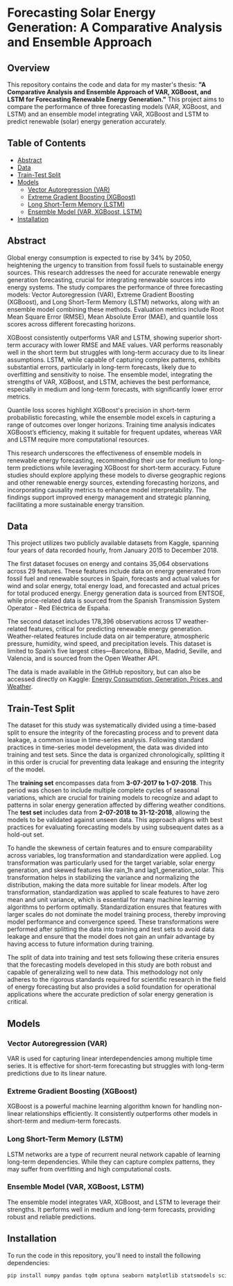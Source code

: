# Forecasting Solar Energy Generation: A Comparative Analysis and Ensemble Approach

## Overview

This repository contains the code and data for my master's thesis: **"A Comparative Analysis and Ensemble Approach of VAR, XGBoost, and LSTM for Forecasting Renewable Energy Generation."** This project aims to compare the performance of three forecasting models (VAR, XGBoost, and LSTM) and an ensemble model integrating VAR, XGBoost and LSTM to predict renewable (solar) energy generation accurately. 

## Table of Contents

- [Abstract](#abstract)
- [Data](#data)
- [Train-Test Split](#train-test-split)
- [Models](#models)
  - [Vector Autoregression (VAR)](#vector-autoregression-var)
  - [Extreme Gradient Boosting (XGBoost)](#extreme-gradient-boosting-xgboost)
  - [Long Short-Term Memory (LSTM)](#long-short-term-memory-lstm)
  - [Ensemble Model (VAR, XGBoost, LSTM)](#ensemble-model-var-xgboost-lstm)
- [Installation](#installation)

## Abstract

Global energy consumption is expected to rise by 34% by 2050, heightening the urgency to transition from fossil fuels to sustainable energy sources. This research addresses the need for accurate renewable energy generation forecasting, crucial for integrating renewable sources into energy systems. The study compares the performance of three forecasting models: Vector Autoregression (VAR), Extreme Gradient Boosting (XGBoost), and Long Short-Term Memory (LSTM) networks, along with an ensemble model combining these methods. Evaluation metrics include Root Mean Square Error (RMSE), Mean Absolute Error (MAE), and quantile loss scores across different forecasting horizons.

XGBoost consistently outperforms VAR and LSTM, showing superior short-term accuracy with lower RMSE and MAE values. VAR performs reasonably well in the short term but struggles with long-term accuracy due to its linear assumptions. LSTM, while capable of capturing complex patterns, exhibits substantial errors, particularly in long-term forecasts, likely due to overfitting and sensitivity to noise. The ensemble model, integrating the strengths of VAR, XGBoost, and LSTM, achieves the best performance, especially in medium and long-term forecasts, with significantly lower error metrics.

Quantile loss scores highlight XGBoost's precision in short-term probabilistic forecasting, while the ensemble model excels in capturing a range of outcomes over longer horizons. Training time analysis indicates XGBoost’s efficiency, making it suitable for frequent updates, whereas VAR and LSTM require more computational resources.

This research underscores the effectiveness of ensemble models in renewable energy forecasting, recommending their use for medium to long-term predictions while leveraging XGBoost for short-term accuracy. Future studies should explore applying these models to diverse geographic regions and other renewable energy sources, extending forecasting horizons, and incorporating causality metrics to enhance model interpretability. The findings support improved energy management and strategic planning, facilitating a more sustainable energy transition.

## Data 

This project utilizes two publicly available datasets from Kaggle, spanning four years of data recorded hourly, from January 2015 to December 2018.

The first dataset focuses on energy and contains 35,064 observations across 29 features. These features include data on energy generated from fossil fuel and renewable sources in Spain, forecasts and actual values for wind and solar energy, total energy load, and forecasted and actual prices for total produced energy. Energy generation data is sourced from ENTSOE, while price-related data is sourced from the Spanish Transmission System Operator - Red Eléctrica de España.

The second dataset includes 178,396 observations across 17 weather-related features, critical for predicting renewable energy generation. Weather-related features include data on air temperature, atmospheric pressure, humidity, wind speed, and precipitation levels. This dataset is limited to Spain’s five largest cities—Barcelona, Bilbao, Madrid, Seville, and Valencia, and is sourced from the Open Weather API.

The data is made available in the GitHub repository, but can also be accessed directly on Kaggle: [Energy Consumption, Generation, Prices, and Weather](https://www.kaggle.com/datasets/nicholasjhana/energy-consumption-generation-prices-and-weather).

## Train-Test Split

The dataset for this study was systematically divided using a time-based split to ensure the integrity of the forecasting process and to prevent data leakage, a common issue in time-series analysis. Following standard practices in time-series model development, the data was divided into training and test sets. Since the data is organized chronologically, splitting it in this order is crucial for preventing data leakage and ensuring the integrity of the model.

The **training set** encompasses data from **3-07-2017 to 1-07-2018**. This period was chosen to include multiple complete cycles of seasonal variations, which are crucial for training models to recognize and adapt to patterns in solar energy generation affected by differing weather conditions. The **test set** includes data from **2-07-2018 to 31-12-2018**, allowing the models to be validated against unseen data. This approach aligns with best practices for evaluating forecasting models by using subsequent dates as a hold-out set.

To handle the skewness of certain features and to ensure comparability across variables, log transformation and standardization were applied. Log transformation was particularly used for the target variable, solar energy generation, and skewed features like rain_1h and lag1_generation_solar. This transformation helps in stabilizing the variance and normalizing the distribution, making the data more suitable for linear models. After log transformation, standardization was applied to scale features to have zero mean and unit variance, which is essential for many machine learning algorithms to perform optimally. Standardization ensures that features with larger scales do not dominate the model training process, thereby improving model performance and convergence speed. These transformations were performed after splitting the data into training and test sets to avoid data leakage and ensure that the model does not gain an unfair advantage by having access to future information during training.

The split of data into training and test sets following these criteria ensures that the forecasting models developed in this study are both robust and capable of generalizing well to new data. This methodology not only adheres to the rigorous standards required for scientific research in the field of energy forecasting but also provides a solid foundation for operational applications where the accurate prediction of solar energy generation is critical.

## Models

### Vector Autoregression (VAR)

VAR is used for capturing linear interdependencies among multiple time series. It is effective for short-term forecasting but struggles with long-term predictions due to its linear nature.

### Extreme Gradient Boosting (XGBoost)

XGBoost is a powerful machine learning algorithm known for handling non-linear relationships efficiently. It consistently outperforms other models in short-term and medium-term forecasts.

### Long Short-Term Memory (LSTM)

LSTM networks are a type of recurrent neural network capable of learning long-term dependencies. While they can capture complex patterns, they may suffer from overfitting and high computational costs.

### Ensemble Model (VAR, XGBoost, LSTM)

The ensemble model integrates VAR, XGBoost, and LSTM to leverage their strengths. It performs well in medium and long-term forecasts, providing robust and reliable predictions.

## Installation

To run the code in this repository, you'll need to install the following dependencies:

```bash
pip install numpy pandas tqdm optuna seaborn matplotlib statsmodels scikit-learn xgboost tensorflow arch
